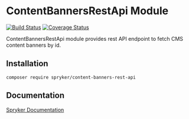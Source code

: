 # ContentBannersRestApi Module
[![Build Status](https://travis-ci.org/spryker/content-banners-rest-api.svg)](https://travis-ci.org/spryker/content-banners-rest-api)
[![Coverage Status](https://coveralls.io/repos/github/spryker/content-banners-rest-api/badge.svg)](https://coveralls.io/github/spryker/content-banners-rest-api)

ContentBannersRestApi module provides rest API endpoint to fetch CMS content banners by id.

## Installation

```
composer require spryker/content-banners-rest-api
```

## Documentation

[Spryker Documentation](https://academy.spryker.com/developing_with_spryker/module_guide/modules.html)
